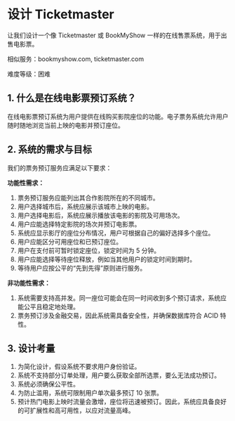 # 设计 Ticketmaster

让我们设计一个像 Ticketmaster 或 BookMyShow 一样的在线售票系统，用于出售电影票。

相似服务：bookmyshow.com, ticketmaster.com

难度等级：困难

## 1. 什么是在线电影票预订系统？  
在线电影票预订系统为用户提供在线购买影院座位的功能。电子票务系统允许用户随时随地浏览当前上映的电影并预订座位。  

## 2. 系统的需求与目标  
我们的票务预订服务应满足以下要求：  

**功能性需求：**  
1. 票务预订服务应能列出其合作影院所在的不同城市。  
2. 用户选择城市后，系统应展示该城市上映的电影。  
3. 用户选择电影后，系统应展示播放该电影的影院及可用场次。  
4. 用户应能选择特定影院的场次并预订电影票。  
5. 系统应显示影厅的座位分布情况，用户可根据自己的偏好选择多个座位。  
6. 用户应能区分可用座位和已预订座位。  
7. 用户在支付前可暂时锁定座位，锁定时间为 5 分钟。  
8. 用户应能选择等待座位释放，例如当其他用户的锁定时间到期时。  
9. 等待用户应按公平的“先到先得”原则进行服务。  

**非功能性需求：**  
1. 系统需要支持高并发。同一座位可能会在同一时间收到多个预订请求，系统应能公平且稳定地处理。  
2. 票务预订涉及金融交易，因此系统需具备安全性，并确保数据库符合 ACID 特性。  

## 3. 设计考量  
1. 为简化设计，假设系统不要求用户身份验证。  
2. 系统不支持部分订单处理，用户要么获取全部所选票，要么无法成功预订。  
3. 系统必须确保公平性。  
4. 为防止滥用，系统可限制用户单次最多预订 10 张票。  
5. 预计热门电影上映时流量会激增，座位将迅速被预订。因此，系统应具备良好的可扩展性和高可用性，以应对流量高峰。

